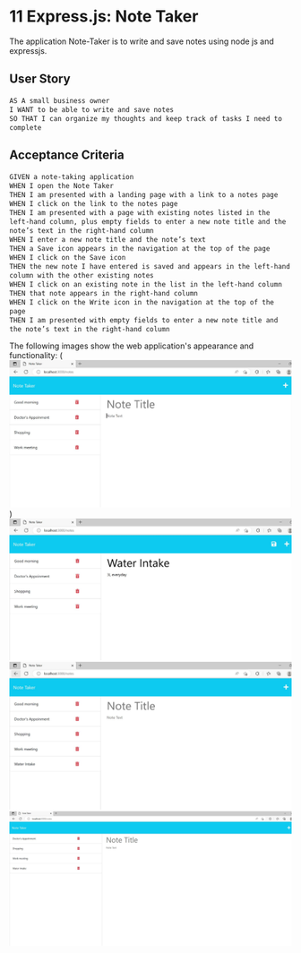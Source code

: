 # 11 Express.js: Note Taker

The application Note-Taker is to write and save notes using node js and expressjs. 

## User Story

```
AS A small business owner
I WANT to be able to write and save notes
SO THAT I can organize my thoughts and keep track of tasks I need to complete
```
## Acceptance Criteria

```
GIVEN a note-taking application
WHEN I open the Note Taker
THEN I am presented with a landing page with a link to a notes page
WHEN I click on the link to the notes page
THEN I am presented with a page with existing notes listed in the left-hand column, plus empty fields to enter a new note title and the note’s text in the right-hand column
WHEN I enter a new note title and the note’s text
THEN a Save icon appears in the navigation at the top of the page
WHEN I click on the Save icon
THEN the new note I have entered is saved and appears in the left-hand column with the other existing notes
WHEN I click on an existing note in the list in the left-hand column
THEN that note appears in the right-hand column
WHEN I click on the Write icon in the navigation at the top of the page
THEN I am presented with empty fields to enter a new note title and the note’s text in the right-hand column
```

The following images show the web application's appearance and functionality:
(![New note adding to the list](images/Capture1.JPG))
![Trying to add new note](images/Capture2.JPG)
![New note is saved to the list](images/Capture3.JPG)
![Deleting the first note from the list](images/Capture4.JPG)

